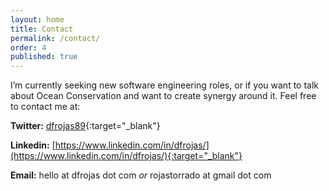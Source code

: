 ```yaml
---
layout: home
title: Contact
permalink: /contact/
order: 4
published: true
---
```


I’m currently seeking new software engineering roles, or if you want to talk about Ocean Conservation and want to create synergy around it. Feel free to contact me at:

**Twitter:** [dfrojas89](https://x.com/dfrojas89){:target="_blank"}

**Linkedin:** [https://www.linkedin.com/in/dfrojas/](https://www.linkedin.com/in/dfrojas/){:target="_blank"}

**Email:** hello at dfrojas dot com *or* rojastorrado at gmail dot com
